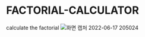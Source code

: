 # FACTORIAL-CALCULATOR
calculate the factorial
![화면 캡처 2022-06-17 205024](https://user-images.githubusercontent.com/94342774/174293027-503795e4-0653-46b8-8cd3-eb5a38e1d8ba.png)
